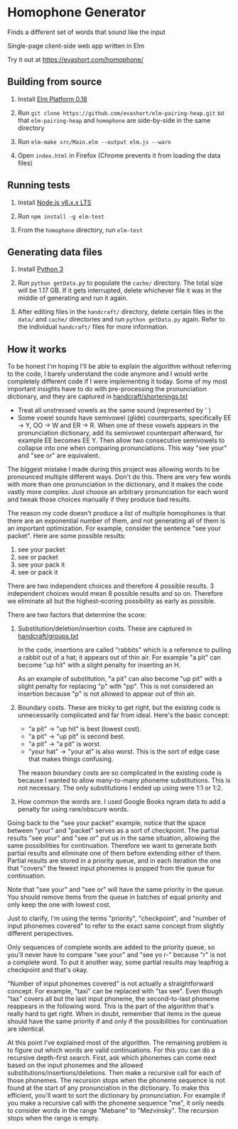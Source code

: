 # Homophone Generator
Finds a different set of words that sound like the input

Single-page client-side web app written in Elm

Try it out at https://evashort.com/homophone/

## Building from source

1. Install [Elm Platform 0.18](https://guide.elm-lang.org/install.html)

1. Run `git clone https://github.com/evashort/elm-pairing-heap.git` so that
`elm-pairing-heap` and `homophone` are side-by-side in the same directory

1. Run `elm-make src/Main.elm --output elm.js --warn`

1. Open `index.html` in Firefox (Chrome prevents it from loading the data
files)

## Running tests

1. Install [Node.js v6.x.x LTS](https://nodejs.org/en/)

1. Run `npm install -g elm-test`

1. From the `homophone` directory, run `elm-test`

## Generating data files

1. Install [Python 3](https://www.python.org/downloads/)

1. Run `python getData.py` to populate the `cache/` directory. The total size
will be 1.17 GB. If it gets interrupted, delete whichever file it was in the
middle of generating and run it again.

1. After editing files in the `handcraft/` directory, delete certain files in
the `data/` and `cache/` directories and run `python getData.py` again. Refer
to the individual `handcraft/` files for more information.

## How it works

To be honest I'm hoping I'll be able to explain the algorithm without
referring to the code, I barely understand the code anymore and I would write
completely different code if I were implementing it today. Some of my most
important insights have to do with pre-processing the pronunciation dictionary,
and they are captured in [handcraft/shortenings.txt](handcraft/shortenings.txt)
- Treat all unstressed vowels as the same sound (represented by ' )
- Some vowel sounds have semivowel (glide) counterparts, specifically EE -> Y,
OO -> W and ER -> R. When one of these vowels appears in the pronunciation
dictionary, add its semivowel counterpart afterward, for example EE becomes EE
Y. Then allow two consecutive semivowels to collapse into one when comparing
pronunciations. This way "see your" and "see or" are equivalent.

The biggest mistake I made during this project was allowing words to be
pronounced multiple different ways. Don't do this. There are very few words
with more than one pronunciation in the dictionary, and it makes the code
vastly more complex. Just choose an arbitrary pronunciation for each word and
tweak those choices manually if they produce bad results.

The reason my code doesn't produce a list of multiple homophones is that there
are an exponential number of them, and not generating all of them is an
important optimization. For example, consider the sentence "see your packet".
Here are some possible results:
1. see your packet
1. see or packet
1. see your pack it
1. see or pack it

There are two independent choices and therefore 4 possible results. 3
independent choices would mean 8 possible results and so on. Therefore we
eliminate all but the highest-scoring possibility as early as possible.

There are two factors that determine the score:

1. Substitution/deletion/insertion costs. These are captured in
[handcraft/groups.txt](handcraft/groups.txt)

    In the code, insertions are called "rabbits" which is a reference to
    pulling a rabbit out of a hat; it appears out of thin air. For example
    "a pit" can become "up hit" with a slight penalty for inserting an H.

    As an example of substitution, "a pit" can also become "up pit" with a
    slight penalty for replacing "p" with "pp". This is not considered an
    insertion because "p" is not allowed to appear out of thin air.

1. Boundary costs. These are tricky to get right, but the existing code is
unnecessarily complicated and far from ideal. Here's the basic concept:
    - "a pit" -> "up hit" is best (lowest cost).
    - "a pit" -> "up pit" is second best.
    - "a pit" -> "a pit" is worst.
    - "your hat" -> "your at" is also worst. This is the sort of edge case
    that makes things confusing.

    The reason boundary costs are so complicated in the existing code is
    because I wanted to allow many-to-many phoneme substitutions. This is
    not necessary. The only substitutions I ended up using were 1:1 or 1:2.

1. How common the words are. I used Google Books ngram data to add a penalty
for using rare/obscure words.

Going back to the "see your packet" example, notice that the space between
"your" and "packet" serves as a sort of checkpoint. The partial results "see
your" and "see or" put us in the same situation, allowing the same
possibilities for continuation. Therefore we want to generate both partial
results and eliminate one of them before extending either of them. Partial
results are stored in a priority queue, and in each iteration the one that
"covers" the fewest input phonemes is popped from the queue for continuation.

Note that "see your" and "see or" will have the same priority in the queue.
You should remove items from the queue in batches of equal priority and only
keep the one with lowest cost.

Just to clarify, I'm using the terms "priority", "checkpoint", and "number of
input phonemes covered" to refer to the exact same concept from slightly
different perspectives.

Only sequences of complete words are added to the priority queue, so you'll
never have to compare "see your" and  "see yo r-" because "r" is not a complete
word. To put it another way, some partial results may leapfrog a checkpoint and
that's okay.

"Number of input phonemes covered" is not actually a straightforward concept.
For example, "taxi" can be replaced with "tax see". Even though "tax" covers
all but the last input phoneme, the second-to-last phoneme reappears in the
following word. This is the part of the algorithm that's really hard to get
right. When in doubt, remember that items in the queue should have the same
priority if and only if the possibilities for continuation are identical.

At this point I've explained most of the algorithm. The remaining problem is to
figure out which words are valid continuations. For this you can do a recursive
depth-first search. First, ask which phonemes can come next based on the input
phonemes and the allowed substitutions/insertions/deletions. Then make a
recursive call for each of those phonemes. The recursion stops when the phoneme
sequence is not found at the start of any pronunciation in the dictionary. To
make this efficient, you'll want to sort the dictionary by pronunciation. For
example if you make a recursive call with the phoneme sequence "me", it only needs
to consider words in the range "Mebane" to "Mezvinsky". The recursion stops when
the range is empty.
